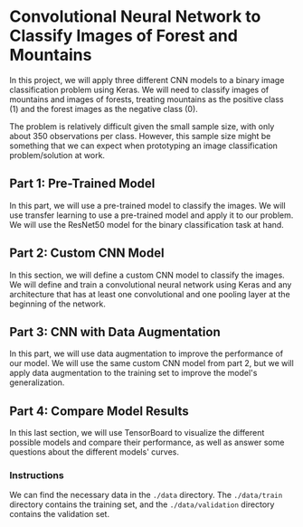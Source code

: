 # Convolutional Neural Network to Classify Images of Forest and Mountains

In this project, we will apply three different CNN models to a binary image classification problem using Keras. We will need to classify images of mountains and images of forests, treating mountains as the positive class (1) and the forest images as the negative class (0).

The problem is relatively difficult given the small sample size, with only about 350 observations per class. However, this sample size might be something that we can expect when prototyping an image classification problem/solution at work.

## Part 1: Pre-Trained Model
In this part, we will use a pre-trained model to classify the images. We will use transfer learning to use a pre-trained model and apply it to our problem. We will use the ResNet50 model for the binary classification task at hand.

## Part 2: Custom CNN Model
In this section, we will define a custom CNN model to classify the images. We will define and train a convolutional neural network using Keras and any architecture that has at least one convolutional and one pooling layer at the beginning of the network.

## Part 3: CNN with Data Augmentation
In this part, we will use data augmentation to improve the performance of our model. We will use the same custom CNN model from part 2, but we will apply data augmentation to the training set to improve the model's generalization.

## Part 4: Compare Model Results
In this last section, we will use TensorBoard to visualize the different possible models and compare their performance, as well as answer some questions about the different models' curves.

### Instructions
We can find the necessary data in the `./data` directory. The `./data/train` directory contains the training set, and the `./data/validation` directory contains the validation set.

